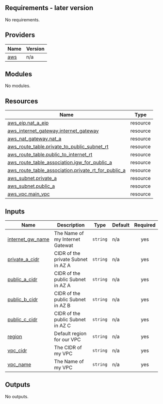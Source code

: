 <!-- BEGIN_TF_DOCS -->
## Requirements - later version

No requirements.

## Providers

| Name | Version |
|------|---------|
| <a name="provider_aws"></a> [aws](#provider\_aws) | n/a |

## Modules

No modules.

## Resources

| Name | Type |
|------|------|
| [aws_eip.nat_a_eip](https://registry.terraform.io/providers/hashicorp/aws/latest/docs/resources/eip) | resource |
| [aws_internet_gateway.internet_gateway](https://registry.terraform.io/providers/hashicorp/aws/latest/docs/resources/internet_gateway) | resource |
| [aws_nat_gateway.nat_a](https://registry.terraform.io/providers/hashicorp/aws/latest/docs/resources/nat_gateway) | resource |
| [aws_route_table.private_to_public_subnet_rt](https://registry.terraform.io/providers/hashicorp/aws/latest/docs/resources/route_table) | resource |
| [aws_route_table.public_to_internet_rt](https://registry.terraform.io/providers/hashicorp/aws/latest/docs/resources/route_table) | resource |
| [aws_route_table_association.igw_for_public_a](https://registry.terraform.io/providers/hashicorp/aws/latest/docs/resources/route_table_association) | resource |
| [aws_route_table_association.private_rt_for_public_a](https://registry.terraform.io/providers/hashicorp/aws/latest/docs/resources/route_table_association) | resource |
| [aws_subnet.private_a](https://registry.terraform.io/providers/hashicorp/aws/latest/docs/resources/subnet) | resource |
| [aws_subnet.public_a](https://registry.terraform.io/providers/hashicorp/aws/latest/docs/resources/subnet) | resource |
| [aws_vpc.main_vpc](https://registry.terraform.io/providers/hashicorp/aws/latest/docs/resources/vpc) | resource |

## Inputs

| Name | Description | Type | Default | Required |
|------|-------------|------|---------|:--------:|
| <a name="input_internet_gw_name"></a> [internet\_gw\_name](#input\_internet\_gw\_name) | The Name of my Internet Gatewat | `string` | n/a | yes |
| <a name="input_private_a_cidr"></a> [private\_a\_cidr](#input\_private\_a\_cidr) | CIDR of the private Subnet in AZ A | `string` | n/a | yes |
| <a name="input_public_a_cidr"></a> [public\_a\_cidr](#input\_public\_a\_cidr) | CIDR of the public Subnet in AZ A | `string` | n/a | yes |
| <a name="input_public_b_cidr"></a> [public\_b\_cidr](#input\_public\_b\_cidr) | CIDR of the public Subnet in AZ B | `string` | n/a | yes |
| <a name="input_public_c_cidr"></a> [public\_c\_cidr](#input\_public\_c\_cidr) | CIDR of the public Subnet in AZ C | `string` | n/a | yes |
| <a name="input_region"></a> [region](#input\_region) | Default region for our VPC | `string` | n/a | yes |
| <a name="input_vpc_cidr"></a> [vpc\_cidr](#input\_vpc\_cidr) | The CIDR of my VPC | `string` | n/a | yes |
| <a name="input_vpc_name"></a> [vpc\_name](#input\_vpc\_name) | The Name of my VPC | `string` | n/a | yes |

## Outputs

No outputs.
<!-- END_TF_DOCS -->
